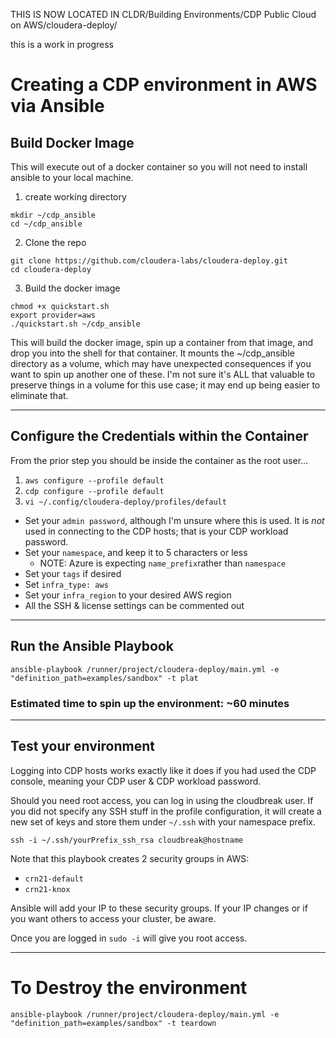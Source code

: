 THIS IS NOW LOCATED IN CLDR/Building Environments/CDP Public Cloud on AWS/cloudera-deploy/


this is a work in progress

# Creating a CDP environment in AWS via Ansible


##  Build Docker Image

This will execute out of a docker container so you will not need to install ansible to your local machine.

1.  create working directory
  ```
  mkdir ~/cdp_ansible
  cd ~/cdp_ansible
  ```

2. Clone the repo
  ```
  git clone https://github.com/cloudera-labs/cloudera-deploy.git
  cd cloudera-deploy
  ```

3.  Build the docker image
  ```
  chmod +x quickstart.sh
  export provider=aws
  ./quickstart.sh ~/cdp_ansible
  ```

  This will build the docker image, spin up a container from that image, and drop you into the shell for that container.  It mounts the ~/cdp_ansible directory as a volume, which may have unexpected consequences if you want to spin up another one of these.   I'm not sure it's ALL that valuable to preserve things in a volume for this use case; it may end up being easier to eliminate that.
  
---

## Configure the Credentials within the Container

From the prior step you should be inside the container as the root user...

1. `aws configure --profile default`
2. `cdp configure --profile default`
3. `vi ~/.config/cloudera-deploy/profiles/default`
  * Set your `admin password`, although I'm unsure where this is used.  It is _not_ used in connecting to the CDP hosts; that is your CDP workload password.
  * Set your `namespace`, and keep it to 5 characters or less
    * NOTE:  Azure is expecting `name_prefix`rather than `namespace` 
  * Set your `tags` if desired
  * Set `infra_type: aws`
  * Set your `infra_region` to your desired AWS region
  * All the SSH & license settings can be commented out

---

## Run the Ansible Playbook

```
ansible-playbook /runner/project/cloudera-deploy/main.yml -e "definition_path=examples/sandbox" -t plat
```

### Estimated time to spin up the environment: ~60 minutes

---

## Test your environment


Logging into CDP hosts works exactly like it does if you had used the CDP console, meaning your CDP user & CDP workload password.  

Should you need root access, you can log in using the cloudbreak user.  If you did not specify any SSH stuff in the profile configuration, it will create a new set of keys and store them under `~/.ssh` with your namespace prefix.  

```
ssh -i ~/.ssh/yourPrefix_ssh_rsa cloudbreak@hostname
```

Note that this playbook creates 2 security groups in AWS:
* `crn21-default`
* `crn21-knox`

Ansible will add your IP to these security groups.  If your IP changes or if you want others to access your cluster, be aware.

Once you are logged in `sudo -i` will give you root access.


---

# To Destroy the environment

```
ansible-playbook /runner/project/cloudera-deploy/main.yml -e "definition_path=examples/sandbox" -t teardown
```
